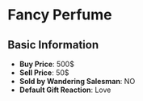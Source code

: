 # Fancy Perfume

## Basic Information

- **Buy Price**: 500$
- **Sell Price**: 50$
- **Sold by Wandering Salesman**: NO
- **Default Gift Reaction**: Love